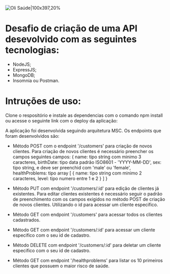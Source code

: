 ![Oli Saúde|100x397,20%](https://hs-7708371.f.hubspotfree.net/hub/7708371/hubfs/logo-olisaude.png?upscale=true&width=288&upscale=true&name=logo-olisaude.png)

# Desafio de criação de uma API desevolvido com as seguintes tecnologias:
- NodeJS;
- ExpressJS;
- MongoDB;
- Insomnia ou Postman.

# Intruções de uso:

Clone o respositório e instale as dependencias com o comando npm install ou acesse o seguinte link com o deploy da aplicação:
<LINK DO DEPLOY>
  
A aplicação foi desenvolvida seguindo arquitetura MSC.
Os endpoints que foram desenvolvidos são:
- Método POST com o endpoint '/customers' para criação de novos clientes.
  Para criação de novos clientes é necessário preencher os campos seguintes campos:
  {
    name: tipo string com minimo 3 caracteres,
    birthDate: tipo data padrão ISO8601 - 'YYYY-MM-DD',
    sex: tipo string, e deve ser preenchid com 'male' ou 'female',
    healthProblems: tipo array
        [
          {
            name: tipo string com minimo 2 caracteres,
            level: tipo numero entre 1 e 2
          }
        ]
  }
 
 - Método PUT com endpoint '/customers/:id' para edição de clientes já existentes.
    Para editar clientes existentes é necessário seguir o padrão de preenchimento com os campos exigidos no método POST de criação de novos clientes. Utilizando o      id para acessar um cliente especifico.
  - Método GET com endpoint '/customers' para acessar todos os clientes cadastrados.
  - Método GET com endpoint '/customers/:id' para acessar um cliente especifico com o seu id de cadastro.
  - Método DELETE com endpoint '/customers/:id' para deletar um cliente especifico com o seu id de cadastro.
  - Método GET com endpoint '/healthproblems' para listar os 10 primeiros clientes que possuem o maior risco de saúde. 
